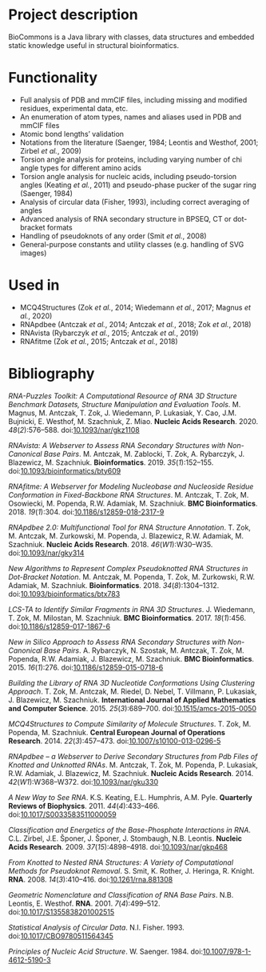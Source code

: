 Project description
===================

BioCommons is a Java library with classes, data structures and embedded
static knowledge useful in structural bioinformatics.

Functionality
=============

-   Full analysis of PDB and mmCIF files, including missing and modified
    residues, experimental data, etc.
-   An enumeration of atom types, names and aliases used in PDB and
    mmCIF files
-   Atomic bond lengths’ validation
-   Notations from the literature (Saenger, 1984; Leontis and Westhof,
    2001; Zirbel *et al.*, 2009)
-   Torsion angle analysis for proteins, including varying number of chi
    angle types for different amino acids
-   Torsion angle analysis for nucleic acids, including pseudo-torsion
    angles (Keating *et al.*, 2011) and pseudo-phase pucker of the sugar
    ring (Saenger, 1984)
-   Analysis of circular data (Fisher, 1993), including correct
    averaging of angles
-   Advanced analysis of RNA secondary structure in BPSEQ, CT or
    dot-bracket formats
-   Handling of pseudoknots of any order (Smit *et al.*, 2008)
-   General-purpose constants and utility classes (e.g. handling of SVG
    images)

Used in
=======

-   MCQ4Structures (Zok *et al.*, 2014; Wiedemann *et al.*, 2017; Magnus
    *et al.*, 2020)
-   RNApdbee (Antczak *et al.*, 2014; Antczak *et al.*, 2018; Zok *et
    al.*, 2018)
-   RNAvista (Rybarczyk *et al.*, 2015; Antczak *et al.*, 2019)
-   RNAfitme (Zok *et al.*, 2015; Antczak *et al.*, 2018)

Bibliography
============

<div id="refs" class="references">

<div id="ref-Magnus2020">

*RNA-Puzzles Toolkit: A Computational Resource of RNA 3D Structure
Benchmark Datasets, Structure Manipulation and Evaluation Tools*. M.
Magnus, M. Antczak, T. Zok, J. Wiedemann, P. Lukasiak, Y. Cao, J.M.
Bujnicki, E. Westhof, M. Szachniuk, Z. Miao. **Nucleic Acids Research**.
2020. *48*(*2*):576–588.
doi:[10.1093/nar/gkz1108](https://doi.org/10.1093/nar/gkz1108)

</div>

<div id="ref-Antczak2019">

*RNAvista: A Webserver to Assess RNA Secondary Structures with
Non-Canonical Base Pairs*. M. Antczak, M. Zablocki, T. Zok, A.
Rybarczyk, J. Blazewicz, M. Szachniuk. **Bioinformatics**. 2019.
*35*(*1*):152–155.
doi:[10.1093/bioinformatics/bty609](https://doi.org/10.1093/bioinformatics/bty609)

</div>

<div id="ref-Antczak2018a">

*RNAfitme: A Webserver for Modeling Nucleobase and Nucleoside Residue
Conformation in Fixed-Backbone RNA Structures*. M. Antczak, T. Zok, M.
Osowiecki, M. Popenda, R.W. Adamiak, M. Szachniuk. **BMC
Bioinformatics**. 2018. *19*(*1*):304.
doi:[10.1186/s12859-018-2317-9](https://doi.org/10.1186/s12859-018-2317-9)

</div>

<div id="ref-Zok2018">

*RNApdbee 2.0: Multifunctional Tool for RNA Structure Annotation*. T.
Zok, M. Antczak, M. Zurkowski, M. Popenda, J. Blazewicz, R.W. Adamiak,
M. Szachniuk. **Nucleic Acids Research**. 2018. *46*(*W1*):W30–W35.
doi:[10.1093/nar/gky314](https://doi.org/10.1093/nar/gky314)

</div>

<div id="ref-Antczak2018">

*New Algorithms to Represent Complex Pseudoknotted RNA Structures in
Dot-Bracket Notation*. M. Antczak, M. Popenda, T. Zok, M. Zurkowski,
R.W. Adamiak, M. Szachniuk. **Bioinformatics**. 2018.
*34*(*8*):1304–1312.
doi:[10.1093/bioinformatics/btx783](https://doi.org/10.1093/bioinformatics/btx783)

</div>

<div id="ref-Wiedemann2017">

*LCS-TA to Identify Similar Fragments in RNA 3D Structures*. J.
Wiedemann, T. Zok, M. Milostan, M. Szachniuk. **BMC Bioinformatics**.
2017. *18*(*1*):456.
doi:[10.1186/s12859-017-1867-6](https://doi.org/10.1186/s12859-017-1867-6)

</div>

<div id="ref-Rybarczyk2015">

*New in Silico Approach to Assess RNA Secondary Structures with
Non-Canonical Base Pairs*. A. Rybarczyk, N. Szostak, M. Antczak, T. Zok,
M. Popenda, R.W. Adamiak, J. Blazewicz, M. Szachniuk. **BMC
Bioinformatics**. 2015. *16*(*1*):276.
doi:[10.1186/s12859-015-0718-6](https://doi.org/10.1186/s12859-015-0718-6)

</div>

<div id="ref-Zok2015">

*Building the Library of RNA 3D Nucleotide Conformations Using
Clustering Approach*. T. Zok, M. Antczak, M. Riedel, D. Nebel, T.
Villmann, P. Lukasiak, J. Blazewicz, M. Szachniuk. **International
Journal of Applied Mathematics and Computer Science**. 2015.
*25*(*3*):689–700.
doi:[10.1515/amcs-2015-0050](https://doi.org/10.1515/amcs-2015-0050)

</div>

<div id="ref-Zok2014">

*MCQ4Structures to Compute Similarity of Molecule Structures*. T. Zok,
M. Popenda, M. Szachniuk. **Central European Journal of Operations
Research**. 2014. *22*(*3*):457–473.
doi:[10.1007/s10100-013-0296-5](https://doi.org/10.1007/s10100-013-0296-5)

</div>

<div id="ref-Antczak2014">

*RNApdbee – a Webserver to Derive Secondary Structures from Pdb Files of
Knotted and Unknotted RNAs*. M. Antczak, T. Zok, M. Popenda, P.
Lukasiak, R.W. Adamiak, J. Blazewicz, M. Szachniuk. **Nucleic Acids
Research**. 2014. *42*(*W1*):W368–W372.
doi:[10.1093/nar/gku330](https://doi.org/10.1093/nar/gku330)

</div>

<div id="ref-Keating2011">

*A New Way to See RNA*. K.S. Keating, E.L. Humphris, A.M. Pyle.
**Quarterly Reviews of Biophysics**. 2011. *44*(*4*):433–466.
doi:[10.1017/S0033583511000059](https://doi.org/10.1017/S0033583511000059)

</div>

<div id="ref-Zirbel2009">

*Classification and Energetics of the Base-Phosphate Interactions in
RNA*. C.L. Zirbel, J.E. Šponer, J. Šponer, J. Stombaugh, N.B. Leontis.
**Nucleic Acids Research**. 2009. *37*(*15*):4898–4918.
doi:[10.1093/nar/gkp468](https://doi.org/10.1093/nar/gkp468)

</div>

<div id="ref-Smit2008">

*From Knotted to Nested RNA Structures: A Variety of Computational
Methods for Pseudoknot Removal*. S. Smit, K. Rother, J. Heringa, R.
Knight. **RNA**. 2008. *14*(*3*):410–416.
doi:[10.1261/rna.881308](https://doi.org/10.1261/rna.881308)

</div>

<div id="ref-Leontis2001">

*Geometric Nomenclature and Classification of RNA Base Pairs*. N.B.
Leontis, E. Westhof. **RNA**. 2001. *7*(*4*):499–512.
doi:[10.1017/S1355838201002515](https://doi.org/10.1017/S1355838201002515)

</div>

<div id="ref-Fisher1993">

*Statistical Analysis of Circular Data*. N.I. Fisher. 1993.
doi:[10.1017/CBO9780511564345](https://doi.org/10.1017/CBO9780511564345)

</div>

<div id="ref-Saenger1984">

*Principles of Nucleic Acid Structure*. W. Saenger. 1984.
doi:[10.1007/978-1-4612-5190-3](https://doi.org/10.1007/978-1-4612-5190-3)

</div>

</div>
